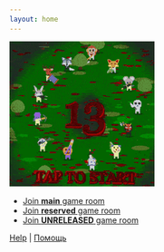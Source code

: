 ```yaml
---
layout: home
---
```


<p>
    <img src="13logo.gif">
</p>

- [Join <b>main</b> game room](./grtc.html)
- [Join <b>reserved</b> game room](./ga13.html)
- [Join <b>UNRELEASED</b> game room](./next.html)

[Help](./help) | [Помощь](./help/ru)

